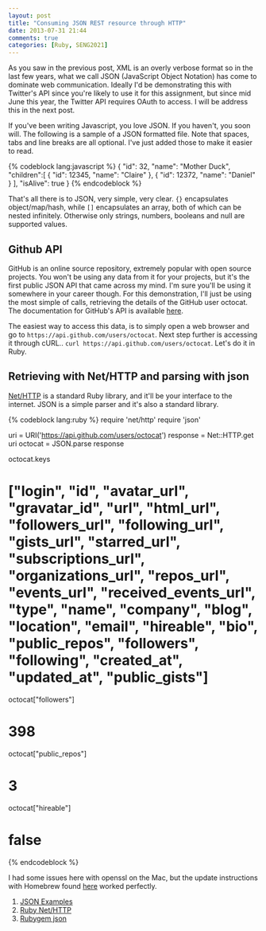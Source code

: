```yaml
---
layout: post
title: "Consuming JSON REST resource through HTTP"
date: 2013-07-31 21:44
comments: true
categories: [Ruby, SENG2021]
---
```


As you saw in the previous post, XML is an overly verbose format so in the last few years, what we call JSON (JavaScript Object Notation) has come to dominate web communication. Ideally I'd be demonstrating this with Twitter's API since you're likely to use it for this assignment, but since mid June this year, the Twitter API requires OAuth to access. I will be address this in the next post.

If you've been writing Javascript, you love JSON. If you haven't, you soon will. The following is a sample of a JSON formatted file. Note that spaces, tabs and line breaks are all optional. I've just added those to make it easier to read.

{% codeblock lang:javascript %}
{
  "id": 32,
  "name": "Mother Duck",
  "children":[
    {
      "id": 12345,
      "name": "Claire"
    },
    {
      "id": 12372,
      "name": "Daniel"
    }
  ],
  "isAlive": true
}
{% endcodeblock %}

That's all there is to JSON, very simple, very clear. ```{}``` encapsulates object/map/hash, while ```[]``` encapsulates an array, both of which can be nested infinitely. Otherwise only strings, numbers, booleans and null are supported values.

## Github API

GitHub is an online source repository, extremely popular with open source projects. You won't be using any data from it for your projects, but it's the first public JSON API that came across my mind. I'm sure you'll be using it somewhere in your career though. For this demonstration, I'll just be using the most simple of calls, retrieving the details of the GitHub user octocat. The documentation for GitHub's API is available [here][2].

The easiest way to access this data, is to simply open a web browser and go to ```https://api.github.com/users/octocat```. Next step further is accessing it through cURL.. ```curl https://api.github.com/users/octocat```. Let's do it in Ruby.

## Retrieving with Net/HTTP and parsing with json

[Net/HTTP][3] is a standard Ruby library, and it'll be your interface to the internet. JSON is a simple parser and it's also a standard library.

{% codeblock lang:ruby %}
require 'net/http'
require 'json'

uri = URI('https://api.github.com/users/octocat')
response = Net::HTTP.get uri
octocat = JSON.parse response

octocat.keys
# ["login", "id", "avatar_url", "gravatar_id", "url", "html_url", "followers_url", "following_url", "gists_url", "starred_url", "subscriptions_url", "organizations_url", "repos_url", "events_url", "received_events_url", "type", "name", "company", "blog", "location", "email", "hireable", "bio", "public_repos", "followers", "following", "created_at", "updated_at", "public_gists"]

octocat["followers"]
# 398
octocat["public_repos"]
# 3
octocat["hireable"]
# false
{% endcodeblock %}

I had some issues here with openssl on the Mac, but the update instructions with Homebrew found [here][4] worked perfectly.

1. [JSON Examples][1]
2. [Ruby Net/HTTP][3]
3. [Rubygem json][5]

  [1]: http://json.org/example.html
  [2]: http://developer.github.com/v3/
  [3]: http://ruby-doc.org/stdlib-2.0/libdoc/net/http/rdoc/Net/HTTP.html
  [4]: http://railsapps.github.io/openssl-certificate-verify-failed.html
  [5]: http://flori.github.io/json/doc/index.html